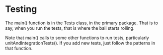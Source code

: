 Testing
=======

The main() function is in the Tests class, in the primary package. That is to say, when you 
run the tests, that is where the ball starts rolling.

Note that main() calls to some other functions to run tests, particularly unitAndIntegrationTests().  If 
you add new tests, just follow the patterns in that function.